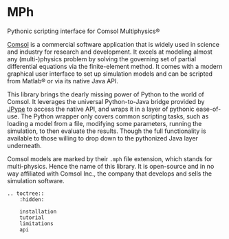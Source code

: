 ﻿MPh
===
Pythonic scripting interface for Comsol Multiphysics®

[Comsol][comsol] is a commercial software application that is widely
used in science and industry for research and development. It excels
at modeling almost any (multi-)physics problem by solving the governing
set of partial differential equations via the finite-element method.
It comes with a modern graphical user interface to set up simulation
models and can be scripted from Matlab® or via its native Java API.

This library brings the dearly missing power of Python to the world
of Comsol. It leverages the universal Python-to-Java bridge provided
by [JPype][jpype] to access the native API, and wraps it in a layer
of pythonic ease-of-use. The Python wrapper only covers common
scripting tasks, such as loading a model from a file, modifying some
parameters, running the simulation, to then evaluate the results.
Though the full functionality is available to those willing to drop
down to the pythonized Java layer underneath.

Comsol models are marked by their `.mph` file extension, which stands
for multi-physics. Hence the name of this library. It is open-source
and in no way affiliated with Comsol Inc., the company that develops
and sells the simulation software.


[comsol]: https://www.comsol.com
[jpype]:  https://pypi.org/project/JPype1


```eval_rst
.. toctree::
    :hidden:

    installation
    tutorial
    limitations
    api
```
